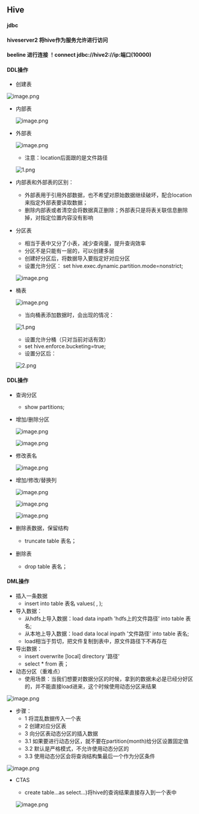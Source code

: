 ## Hive
#### jdbc
#### hiveserver2 将hive作为服务允许进行访问
#### beeline 进行连接 ！connect jdbc://hive2://ip:端口(10000)
#### DDL操作
* 创建表

 ![image.png](https://upload-images.jianshu.io/upload_images/14466577-8445a330d0d7667b.png?imageMogr2/auto-orient/strip%7CimageView2/2/w/1240)
 
* 内部表
 
  ![image.png](https://upload-images.jianshu.io/upload_images/14466577-b30a14347c8a122d.png?imageMogr2/auto-orient/strip%7CimageView2/2/w/1240)
 
* 外部表
  
  ![image.png](https://upload-images.jianshu.io/upload_images/14466577-6bf8431764493534.png?imageMogr2/auto-orient/strip%7CimageView2/2/w/1240)

  * 注意：location后面跟的是文件路径
   
   ![1.png](https://upload-images.jianshu.io/upload_images/14466577-d83fd422019e415d.png?imageMogr2/auto-orient/strip%7CimageView2/2/w/1240)
  
* 内部表和外部表的区别：
  * 外部表用于引用外部数据，也不希望对原始数据继续破坏，配合location来指定外部表要读取数据；
  * 删除内部表或者清空会将数据真正删除；外部表只是将表关联信息删除掉，对指定位置内容没有影响
* 分区表
  * 相当于表中又分了小表，减少查询量，提升查询效率
  *  分区不是只能有一层的，可以创建多层
  * 创建好分区后，将数据导入要指定好对应分区
  * 设置允许分区： set hive.exec.dynamic.partition.mode=nonstrict;
   
  ![image.png](https://upload-images.jianshu.io/upload_images/14466577-efff8cbd91813464.png?imageMogr2/auto-orient/strip%7CimageView2/2/w/1240)
  
* 桶表 

  ![image.png](https://upload-images.jianshu.io/upload_images/14466577-957466c0eb594400.png?imageMogr2/auto-orient/strip%7CimageView2/2/w/1240)
  
  *  当向桶表添加数据时，会出现的情况：
  
  ![1.png](https://upload-images.jianshu.io/upload_images/14466577-65aa3cd424724eed.png?imageMogr2/auto-orient/strip%7CimageView2/2/w/1240)
  
  *  设置允许分桶（只对当前对话有效）
  *  set hive.enforce.bucketing=true;
  *  设置分区后：
  
  ![2.png](https://upload-images.jianshu.io/upload_images/14466577-b0df533c5dffdf08.png?imageMogr2/auto-orient/strip%7CimageView2/2/w/1240)
   
####  DDL操作

 * 查询分区
    * show partitions;
 * 增加/删除分区
  
   ![image.png](https://upload-images.jianshu.io/upload_images/14466577-33ff9e58fd01f155.png?imageMogr2/auto-orient/strip%7CimageView2/2/w/1240)
  
   ![image.png](https://upload-images.jianshu.io/upload_images/14466577-8800948b28fd028f.png?imageMogr2/auto-orient/strip%7CimageView2/2/w/1240)

 * 修改表名

   ![image.png](https://upload-images.jianshu.io/upload_images/14466577-d29a1673e998cfd0.png?imageMogr2/auto-orient/strip%7CimageView2/2/w/1240)

 * 增加/修改/替换列

   ![image.png](https://upload-images.jianshu.io/upload_images/14466577-abe9851a9ac0f5fd.png?imageMogr2/auto-orient/strip%7CimageView2/2/w/1240)
  
   ![image.png](https://upload-images.jianshu.io/upload_images/14466577-47f5a37a3fb9dbc0.png?imageMogr2/auto-orient/strip%7CimageView2/2/w/1240)
  
   ![image.png](https://upload-images.jianshu.io/upload_images/14466577-69958d109089758e.png?imageMogr2/auto-orient/strip%7CimageView2/2/w/1240)

* 删除表数据，保留结构

  * truncate table 表名；

* 删除表
 
  * drop table 表名；

####  DML操作 
 *  插入一条数据
     * insert into table 表名 values( , );
 *  导入数据：
     * 从hdfs上导入数据：load data inpath 'hdfs上的文件路径' into table 表名;
     * 从本地上导入数据：load data local inpath '文件路径' into table 表名;
     * load相当于剪切，把文件复制到表中，原文件路径下不再存在
 * 导出数据：
    * insert overwrite [local] directory '路径'
    * select * from 表； 
 * 动态分区（重难点）
    * 使用场景：当我们想要对数据分区的时候，拿到的数据未必是已经分好区的，并不能直接load进来，这个时候使用动态分区来结果
 
  ![image.png](https://upload-images.jianshu.io/upload_images/14466577-c8b50706f3e5276b.png?imageMogr2/auto-orient/strip%7CimageView2/2/w/1240)
  
   * 步骤：
      * 1 将混乱数据传入一个表
      * 2 创建对应分区表
      * 3 向分区表动态分区的插入数据 
      * 3.1 如果要进行动态分区，就不要在partition(month)给分区设置固定值
      * 3.2 默认是严格模式，不允许使用动态分区的
      * 3.3 使用动态分区会将查询结构集最后一个作为分区条件
     
   ![image.png](https://upload-images.jianshu.io/upload_images/14466577-f79d30bf4a1cefdd.png?imageMogr2/auto-orient/strip%7CimageView2/2/w/1240)
  
* CTAS
  * create table...as select...)将hive的查询结果直接存入到一个表中
  
  ![image.png](https://upload-images.jianshu.io/upload_images/14466577-689a1d97223d6bd0.png?imageMogr2/auto-orient/strip%7CimageView2/2/w/1240)
   

 
 

   
